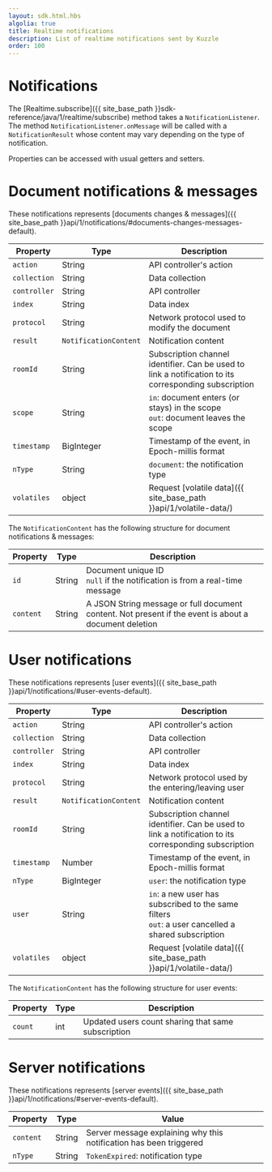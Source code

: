 ```yaml
---
layout: sdk.html.hbs
algolia: true
title: Realtime notifications
description: List of realtime notifications sent by Kuzzle
order: 100
---
```

# Notifications

The [Realtime.subscribe]({{ site_base_path }}sdk-reference/java/1/realtime/subscribe) method takes a `NotificationListener`. The method `NotificationListener.onMessage` will be called with a `NotificationResult` whose content may vary depending on the type of notification.  

Properties can be accessed with usual getters and setters.

# Document notifications & messages

These notifications represents [documents changes & messages]({{ site_base_path }}api/1/notifications/#documents-changes-messages-default).

| Property | Type |Description       |
|--------------------|------|------------------|
| `action` | String | API controller's action  |
| `collection` | String | Data collection |
| `controller` | String | API controller  |
| `index` | String | Data index |
| `protocol` | String | Network protocol used to modify the document |
| `result` | `NotificationContent` | Notification content |
| `roomId` | String | Subscription channel identifier. Can be used to link a notification to its corresponding subscription |
| `scope` | String | `in`: document enters (or stays) in the scope<br/>`out`: document leaves the scope |
| `timestamp` | BigInteger | Timestamp of the event, in Epoch-millis format |
| `nType` | String | `document`: the notification type |
| `volatiles` | object | Request [volatile data]({{ site_base_path }}api/1/volatile-data/) |

The `NotificationContent` has the following structure for document notifications & messages:

| Property | Type |Description       |
|--------------------|------|------------------|
| `id` | String | Document unique ID<br/>`null` if the notification is from a real-time message|
| `content` | String | A JSON String message or full document content. Not present if the event is about a document deletion |

# User notifications

These notifications represents [user events]({{ site_base_path }}api/1/notifications/#user-events-default).

| Property | Type |Description       |
|--------------------|------|------------------|
| `action` | String | API controller's action  |
| `collection` | String | Data collection |
| `controller` | String | API controller  |
| `index` | String | Data index |
| `protocol` | String | Network protocol used by the entering/leaving user |
| `result` | `NotificationContent` | Notification content |
| `roomId` | String | Subscription channel identifier. Can be used to link a notification to its corresponding subscription |
| `timestamp` | Number | Timestamp of the event, in Epoch-millis format |
| `nType` | BigInteger | `user`: the notification type |
| `user` | String | `in`: a new user has subscribed to the same filters<br/>`out`: a user cancelled a shared subscription |
| `volatiles` | object | Request [volatile data]({{ site_base_path }}api/1/volatile-data/) |

The `NotificationContent` has the following structure for user events:

| Property | Type |Description       |
|--------------------|------|------------------|
| `count` | int |  Updated users count sharing that same subscription |

# Server notifications

These notifications represents [server events]({{ site_base_path }}api/1/notifications/#server-events-default).

| Property | Type | Value |
|--------------------|------|------------------|
| `content` | String | Server message explaining why this notification has been triggered |
| `nType` | String | `TokenExpired`: notification type |
